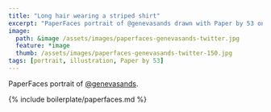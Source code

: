 ```yaml
---
title: "Long hair wearing a striped shirt"
excerpt: "PaperFaces portrait of @genevasands drawn with Paper by 53 on an iPad."
image: 
  path: &image /assets/images/paperfaces-genevasands-twitter.jpg 
  feature: *image
  thumb: /assets/images/paperfaces-genevasands-twitter-150.jpg
tags: [portrait, illustration, Paper by 53]
---
```


PaperFaces portrait of [@genevasands](http://twitter.com/genevasands).

{% include boilerplate/paperfaces.md %}
